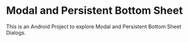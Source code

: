 # Modal and Persistent Bottom Sheet

This is an Android Project to explore Modal and Persistent
Bottom Sheet Dialogs.